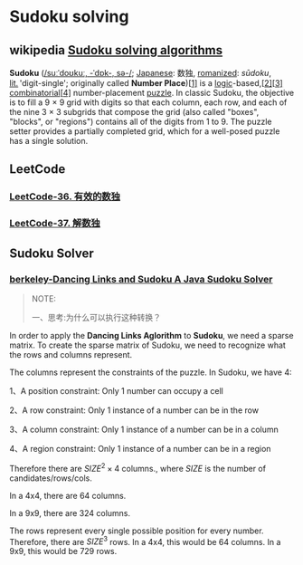 # Sudoku solving



## wikipedia [Sudoku solving algorithms](https://en.wikipedia.org/wiki/Sudoku_solving_algorithms#Sudoku_brute_force)

**Sudoku** ([/suːˈdoʊkuː, -ˈdɒk-, sə-/](https://en.wikipedia.org/wiki/Help:IPA/English); [Japanese](https://en.wikipedia.org/wiki/Japanese_language): 数独, [romanized](https://en.wikipedia.org/wiki/Romanization_of_Japanese): *sūdoku*, [lit.](https://en.wikipedia.org/wiki/Literal_translation) 'digit-single'; originally called **Number Place**)[[1\]](https://en.wikipedia.org/wiki/Sudoku#cite_note-time_magazine-1) is a [logic](https://en.wikipedia.org/wiki/Logic)-based,[[2\]](https://en.wikipedia.org/wiki/Sudoku#cite_note-2)[[3\]](https://en.wikipedia.org/wiki/Sudoku#cite_note-3) [combinatorial](https://en.wikipedia.org/wiki/Combinatorics)[[4\]](https://en.wikipedia.org/wiki/Sudoku#cite_note-4) number-placement [puzzle](https://en.wikipedia.org/wiki/Puzzle). In classic Sudoku, the objective is to fill a 9 × 9 grid with digits so that each column, each row, and each of the nine 3 × 3 subgrids that compose the grid (also called "boxes", "blocks", or "regions") contains all of the digits from 1 to 9. The puzzle setter provides a partially completed grid, which for a well-posed puzzle has a single solution.

## LeetCode



### [LeetCode-36. 有效的数独](https://leetcode.cn/problems/valid-sudoku/)



### [LeetCode-37. 解数独](https://leetcode.cn/problems/sudoku-solver/)



## Sudoku Solver

### [berkeley-Dancing Links and Sudoku A Java Sudoku Solver](https://www.ocf.berkeley.edu/~jchu/publicportal/sudoku/presentationboard.pdf)

> NOTE:
>
> 一、思考:为什么可以执行这种转换？

In order to apply the **Dancing Links Aglorithm** to **Sudoku**, we need a sparse matrix. To create the sparse matrix of Sudoku, we need to recognize what the rows and columns represent.

The columns represent the constraints of the puzzle. In Sudoku, we have 4:

1、A position constraint: Only 1 number can occupy a cell 

2、A row constraint: Only 1 instance of a number can be in the row 

3、A column constraint: Only 1 instance of a number can be in a column 

4、A region constraint: Only 1 instance of a number can be in a region

Therefore there are $SIZE^{2} \times 4$ columns., where $SIZE$ is the number of candidates/rows/cols. 

In a 4x4, there are 64 columns. 

In a 9x9, there are 324 columns. 

The rows represent every single possible position for every number. Therefore, there are $SIZE ^ {3}$ rows. In a 4x4, this would be 64 columns. In a 9x9, this would be 729 rows. 
